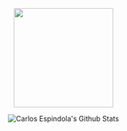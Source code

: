 <div align="center">

<img width=200 src="https://data.whicdn.com/images/276810912/original.gif">

![Carlos Espindola's Github Stats](https://github-readme-stats-roan-one.vercel.app/api?username=espindolacarlos&show_icons=true&hide_border=true&count_private=true&include_all_commits=true&theme=dracula)

</div>
